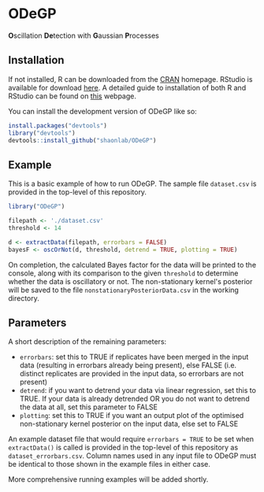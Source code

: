 
# ODeGP

<!-- badges: start -->
<!-- badges: end -->

**O**scillation **De**tection with **G**aussian **P**rocesses

## Installation

If not installed, R can be downloaded from the [CRAN](https://cran.r-project.org/) homepage. RStudio is available for download [here](https://posit.co/products/open-source/rstudio/). A detailed guide to installation of both R and RStudio can be found on [this](https://rstudio-education.github.io/hopr/starting.html) webpage.

You can install the development version of ODeGP like so:

``` r
install.packages("devtools")
library("devtools")
devtools::install_github("shaonlab/ODeGP")
```

## Example

This is a basic example of how to run ODeGP. The sample file <code>dataset.csv</code> is provided in the top-level of this repository.

``` r
library("ODeGP")

filepath <- './dataset.csv'
threshold <- 14

d <- extractData(filepath, errorbars = FALSE)
bayesF <- oscOrNot(d, threshold, detrend = TRUE, plotting = TRUE)

```

On completion, the calculated Bayes factor for the data will be printed to the console, along with its comparison to the given `threshold` to determine whether the data is oscillatory or not. The non-stationary kernel's posterior will be saved to the file <code>nonstationaryPosteriorData.csv</code> in the working directory.

## Parameters

A short description of the remaining parameters:

- `errorbars`: set this to TRUE if replicates have been merged in the input data (resulting in errorbars already being present), else FALSE (i.e. distinct replicates are provided in the input data, so errorbars are not present)
- `detrend`: if you want to detrend your data via linear regression, set this to TRUE. If your data is already detrended OR you do not want to detrend the data at all, set this parameter to FALSE
- `plotting`: set this to TRUE if you want an output plot of the optimised non-stationary kernel posterior on the input data, else set to FALSE

An example dataset file that would require `errorbars = TRUE` to be set when `extractData()` is called is provided in the top-level of this repository as <code>dataset_errorbars.csv</code>. Column names used in any input file to ODeGP must be identical to those shown in the example files in either case. 

More comprehensive running examples will be added shortly.
